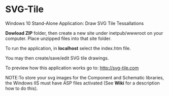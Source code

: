 # SVG-Tile
Windows 10 Stand-Alone Application: Draw SVG Tile Tessallations

**Dowload ZIP** folder, then create a new site under inetpub/wwwroot on your computer.
Place unzipped files into that site folder.

To run the application, in **localhost** select the index.htm file. 

You may then create/save/edit SVG tile drawings.

To preview how this application works go to: http://svg-tile.com

NOTE:To store your svg images for the Component and Schematic libraries, the Windows IIS must have 
ASP files activated (See **Wiki** for a description how to do this).
